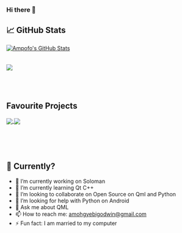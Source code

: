 ### Hi there 👋

<!--
**amoh-godwin/amoh-godwin** is a ✨ _special_ ✨ repository because its `README.md` (this file) appears on your GitHub profile.

-->

## &#x1f4c8; GitHub Stats



  <a href="https://github.com/amoh-godwin/amoh-godwin">
  <img align="center" src="https://github-readme-stats.vercel.app/api?username=amoh-godwin&show_icons=true&line_height=27&count_private=true&title_color=ffffff&text_color=c9cacc&icon_color=2bbc8a&bg_color=1d1f21" alt="Ampofo's GitHub Stats" />
  </a>
  <br/>
  <br/>
  <br/>
  
  
  <a href="https://github.com/amoh-godwin/amoh-godwin">
  <img align="center" src="https://github-readme-stats.vercel.app/api/top-langs/?username=amoh-godwin&title_color=ffffff&text_color=c9cacc&icon_color=2bbc8a&bg_color=1d1f21" />
</a>
<br/>
<br/>
<br/>
<br/>


## Favourite Projects

  <a href="https://github.com/deuteronomy-works/soloman">
  <img align="center" src="https://github-readme-stats.vercel.app/api/pin/?username=deuteronomy-works&repo=soloman&title_color=ffffff&text_color=c9cacc&icon_color=2bbc8a&bg_color=1d1f21" />
  </a>


  <a href="https://github.com/deuteronomy-works/pyffmpeg">
  <img align="center" src="https://github-readme-stats.vercel.app/api/pin/?username=deuteronomy-works&repo=pyffmpeg&title_color=ffffff&text_color=c9cacc&icon_color=2bbc8a&bg_color=1d1f21" />
  </a>
<br/>
<br/>
<br/>
<br/>
<br/>


## 🤔 Currently?
- 🔭 I’m currently working on Soloman
- 🌱 I’m currently learning Qt C++
- 👯 I’m looking to collaborate on Open Source on Qml and Python
- 🤔 I’m looking for help with Python on Android
- 💬 Ask me about QML
- 📫 How to reach me: amohgyebigodwin@gmail.com
- ⚡ Fun fact: I am married to my computer
